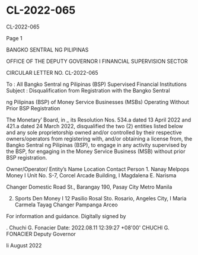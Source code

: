 # CL-2022-065

CL-2022-065

Page 1

BANGKO SENTRAL NG PILIPINAS

OFFICE OF THE DEPUTY GOVERNOR I FINANCIAL SUPERVISION SECTOR

CIRCULAR LETTER NO. CL-2022-065

To : All Bangko Sentral ng Pilipinas (BSP) Supervised Financial Institutions Subject : Disqualification from Registration with the Bangko Sentral

ng Pilipinas (BSP) of Money Service Businesses (MSBs) Operating Without Prior BSP Registration

The Monetary’ Board, in _ its Resolution Nos. 534.a dated 13 April 2022 and 421.a dated 24 March 2022, disqualified the two (2) entities listed below and any sole proprietorship owned and/or controlled by their respective owners/operators from registering with, and/or obtaining a license from, the Bangko Sentral ng Pilipinas (BSP), to engage in any activity supervised by the BSP, for engaging in the Money Service Business (MSB) without prior BSP registration.

Owner/Operator/ Entity’s Name Location Contact Person 1. Nanay Melpops Money I Unit No. S-7, Corcel Arcade Building, I Magdalena E. Narisma

Changer Domestic Road St., Barangay 190, Pasay City Metro Manila

2. Sports Den Money I 12 Pasilio Rosal Sto. Rosario, Angeles City, I Maria Carmela Tayag Changer Pampanga Arceo

For information and guidance. Digitally signed by

. Chuchi G. Fonacier Date: 2022.08.11 12:39:27 +08'00' CHUCHI G. FONACIER Deputy Governor

li August 2022